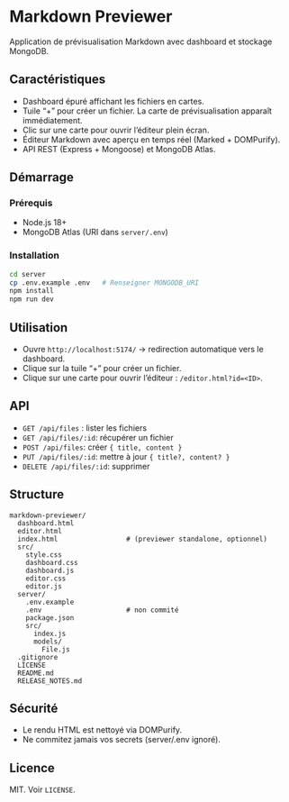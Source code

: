 # Markdown Previewer

Application de prévisualisation Markdown avec dashboard et stockage MongoDB.

## Caractéristiques
- Dashboard épuré affichant les fichiers en cartes.
- Tuile “+” pour créer un fichier. La carte de prévisualisation apparaît immédiatement.
- Clic sur une carte pour ouvrir l’éditeur plein écran.
- Éditeur Markdown avec aperçu en temps réel (Marked + DOMPurify).
- API REST (Express + Mongoose) et MongoDB Atlas.

## Démarrage

### Prérequis
- Node.js 18+
- MongoDB Atlas (URI dans `server/.env`)

### Installation
```bash
cd server
cp .env.example .env   # Renseigner MONGODB_URI
npm install
npm run dev
```

## Utilisation

- Ouvre `http://localhost:5174/` → redirection automatique vers le dashboard.
- Clique sur la tuile “+” pour créer un fichier.
- Clique sur une carte pour ouvrir l’éditeur : `/editor.html?id=<ID>`.

## API

- `GET /api/files` : lister les fichiers
- `GET /api/files/:id`: récupérer un fichier
- `POST /api/files`: créer `{ title, content }`
- `PUT /api/files/:id`: mettre à jour `{ title?, content? }`
- `DELETE /api/files/:id`: supprimer

## Structure

```
markdown-previewer/
  dashboard.html
  editor.html
  index.html                 # (previewer standalone, optionnel)
  src/
    style.css
    dashboard.css
    dashboard.js
    editor.css
    editor.js
  server/
    .env.example
    .env                     # non commité
    package.json
    src/
      index.js
      models/
        File.js
  .gitignore
  LICENSE
  README.md
  RELEASE_NOTES.md
```

## Sécurité

- Le rendu HTML est nettoyé via DOMPurify.
- Ne commitez jamais vos secrets (server/.env ignoré).

## Licence
MIT. Voir `LICENSE`.
```
